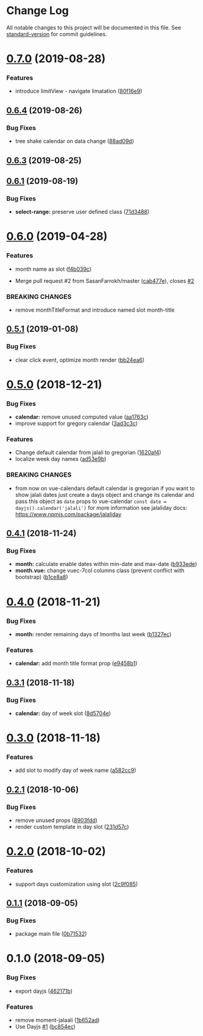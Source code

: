 # Change Log

All notable changes to this project will be documented in this file. See [standard-version](https://github.com/conventional-changelog/standard-version) for commit guidelines.

<a name="0.7.0"></a>
# [0.7.0](https://github.com/alibaba-aero/vue-calendar/compare/v0.6.4...v0.7.0) (2019-08-28)


### Features

* introduce limitView - navigate limatation ([80f16e9](https://github.com/alibaba-aero/vue-calendar/commit/80f16e9))



<a name="0.6.4"></a>
## [0.6.4](https://github.com/alibaba-aero/vue-calendar/compare/v0.6.3...v0.6.4) (2019-08-26)


### Bug Fixes

* tree shake calendar on data change ([88ad09d](https://github.com/alibaba-aero/vue-calendar/commit/88ad09d))



<a name="0.6.3"></a>
## [0.6.3](https://github.com/alibaba-aero/vue-calendar/compare/v0.6.2...v0.6.3) (2019-08-25)



<a name="0.6.1"></a>
## [0.6.1](https://github.com/alibaba-aero/vue-calendar/compare/v0.6.0...v0.6.1) (2019-08-19)


### Bug Fixes

* **select-range:** preserve user defined class ([71d3488](https://github.com/alibaba-aero/vue-calendar/commit/71d3488))



<a name="0.6.0"></a>
# [0.6.0](https://github.com/alibaba-aero/vue-calendar/compare/v0.5.1...v0.6.0) (2019-04-28)


### Features

* month name as slot ([f4b039c](https://github.com/alibaba-aero/vue-calendar/commit/f4b039c))


* Merge pull request #2 from SasanFarrokh/master ([cab477e](https://github.com/alibaba-aero/vue-calendar/commit/cab477e)), closes [#2](https://github.com/alibaba-aero/vue-calendar/issues/2)


### BREAKING CHANGES

* remove monthTitleFormat and introduce named slot month-title



<a name="0.5.1"></a>
## [0.5.1](https://github.com/alibaba-aero/vue-calendar/compare/v0.5.0...v0.5.1) (2019-01-08)


### Bug Fixes

* clear click event, optimize month render ([bb24ea6](https://github.com/alibaba-aero/vue-calendar/commit/bb24ea6))



<a name="0.5.0"></a>
# [0.5.0](https://github.com/alibaba-aero/vue-calendar/compare/v0.4.1...v0.5.0) (2018-12-21)


### Bug Fixes

* **calendar:** remove unused computed value ([aa1763c](https://github.com/alibaba-aero/vue-calendar/commit/aa1763c))
* improve support for gregory calendar ([3ad3c3c](https://github.com/alibaba-aero/vue-calendar/commit/3ad3c3c))


### Features

* Change default calendar from jalali to gregorian ([1620af4](https://github.com/alibaba-aero/vue-calendar/commit/1620af4))
* localize week day names ([ad53e9b](https://github.com/alibaba-aero/vue-calendar/commit/ad53e9b))


### BREAKING CHANGES

* from now on vue-calendars default calendar is gregorian
if you want to show jalali dates just create a dayjs object and change its calendar
and pass this object as `date` props to vue-calendar
`const date = dayjs().calendar('jalali')`
for more information see jalaliday docs:
https://www.npmjs.com/package/jalaliday



<a name="0.4.1"></a>
## [0.4.1](https://github.com/alibaba-aero/vue-calendar/compare/v0.4.0...v0.4.1) (2018-11-24)


### Bug Fixes

* **month:** calculate enable dates within min-date and max-date ([b933ede](https://github.com/alibaba-aero/vue-calendar/commit/b933ede))
* **month.vue:** change vuec-7col columns class (prevent conflict with bootstrap) ([b1ce8a8](https://github.com/alibaba-aero/vue-calendar/commit/b1ce8a8))



<a name="0.4.0"></a>
# [0.4.0](https://github.com/alibaba-aero/vue-calendar/compare/v0.3.1...v0.4.0) (2018-11-21)


### Bug Fixes

* **month:** render remaining days of lmonths last week ([b1327ec](https://github.com/alibaba-aero/vue-calendar/commit/b1327ec))


### Features

* **calendar:** add month title format prop ([e9458b1](https://github.com/alibaba-aero/vue-calendar/commit/e9458b1))



<a name="0.3.1"></a>
## [0.3.1](https://github.com/alibaba-aero/vue-calendar/compare/v0.3.0...v0.3.1) (2018-11-18)


### Bug Fixes

* **calendar:** day of week slot ([8d5704e](https://github.com/alibaba-aero/vue-calendar/commit/8d5704e))



<a name="0.3.0"></a>
# [0.3.0](https://github.com/alibaba-aero/vue-calendar/compare/v0.2.2...v0.3.0) (2018-11-18)


### Features

* add slot to modify day of week name ([a582cc9](https://github.com/alibaba-aero/vue-calendar/commit/a582cc9))



<a name="0.2.1"></a>
## [0.2.1](https://github.com/alibaba-aero/vue-calendar/compare/v0.2.0...v0.2.1) (2018-10-06)


### Bug Fixes

* remove unused props ([8903fdd](https://github.com/alibaba-aero/vue-calendar/commit/8903fdd))
* render custom template in day slot ([231d57c](https://github.com/alibaba-aero/vue-calendar/commit/231d57c))



<a name="0.2.0"></a>
# [0.2.0](https://github.com/alibaba-aero/vue-calendar/compare/v0.1.1...v0.2.0) (2018-10-02)


### Features

* support days customization using slot ([2c9f085](https://github.com/alibaba-aero/vue-calendar/commit/2c9f085))



<a name="0.1.1"></a>
## [0.1.1](https://github.com/alibaba-aero/vue-calendar/compare/v0.1.0...v0.1.1) (2018-09-05)


### Bug Fixes

* package main file ([0b71532](https://github.com/alibaba-aero/vue-calendar/commit/0b71532))



<a name="0.1.0"></a>
# 0.1.0 (2018-09-05)


### Bug Fixes

* export dayjs ([462171b](https://github.com/alibaba-aero/vue-calendar/commit/462171b))


### Features

* remove moment-jalaali ([1b652ad](https://github.com/alibaba-aero/vue-calendar/commit/1b652ad))
* Use Dayjs [#1](https://github.com/alibaba-aero/vue-calendar/issues/1) ([bc854ec](https://github.com/alibaba-aero/vue-calendar/commit/bc854ec))
